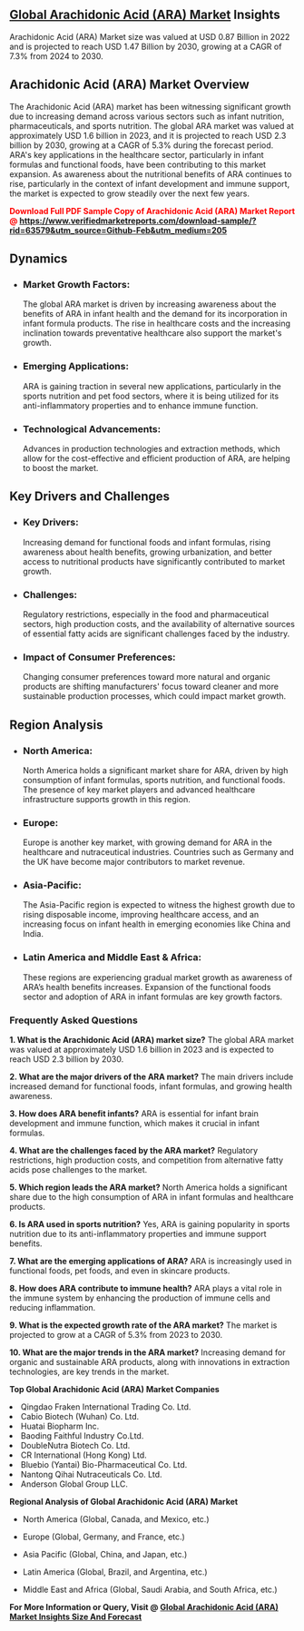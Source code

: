 <h2><a href="https://www.verifiedmarketreports.com/download-sample/?rid=63579&amp;utm_source=Github&amp;utm_medium=205" target="_blank">Global Arachidonic Acid (ARA) Market</a> Insights</h2><p>Arachidonic Acid (ARA) Market size was valued at USD 0.87 Billion in 2022 and is projected to reach USD 1.47 Billion by 2030, growing at a CAGR of 7.3% from 2024 to 2030.</p><p> <h2>Arachidonic Acid (ARA) Market Overview</h2> <p>The Arachidonic Acid (ARA) market has been witnessing significant growth due to increasing demand across various sectors such as infant nutrition, pharmaceuticals, and sports nutrition. The global ARA market was valued at approximately USD 1.6 billion in 2023, and it is projected to reach USD 2.3 billion by 2030, growing at a CAGR of 5.3% during the forecast period. ARA's key applications in the healthcare sector, particularly in infant formulas and functional foods, have been contributing to this market expansion. As awareness about the nutritional benefits of ARA continues to rise, particularly in the context of infant development and immune support, the market is expected to grow steadily over the next few years. <strong><p><span class=""><span style="color: #ff0000;"><strong>Download Full PDF Sample Copy of Arachidonic Acid (ARA) Market Report</strong> @ </span><a href="https://www.verifiedmarketreports.com/download-sample/?rid=63579&amp;utm_source=Github-Feb&amp;utm_medium=205" target="_blank">https://www.verifiedmarketreports.com/download-sample/?rid=63579&amp;utm_source=Github-Feb&amp;utm_medium=205</a></span></p></strong> <h2>Dynamics</h2> <ul> <li><h3>Market Growth Factors:</h3> The global ARA market is driven by increasing awareness about the benefits of ARA in infant health and the demand for its incorporation in infant formula products. The rise in healthcare costs and the increasing inclination towards preventative healthcare also support the market's growth.</li> <li><h3>Emerging Applications:</h3> ARA is gaining traction in several new applications, particularly in the sports nutrition and pet food sectors, where it is being utilized for its anti-inflammatory properties and to enhance immune function.</li> <li><h3>Technological Advancements:</h3> Advances in production technologies and extraction methods, which allow for the cost-effective and efficient production of ARA, are helping to boost the market.</li> </ul> <h2>Key Drivers and Challenges</h2> <ul> <li><h3>Key Drivers:</h3> Increasing demand for functional foods and infant formulas, rising awareness about health benefits, growing urbanization, and better access to nutritional products have significantly contributed to market growth.</li> <li><h3>Challenges:</h3> Regulatory restrictions, especially in the food and pharmaceutical sectors, high production costs, and the availability of alternative sources of essential fatty acids are significant challenges faced by the industry.</li> <li><h3>Impact of Consumer Preferences:</h3> Changing consumer preferences toward more natural and organic products are shifting manufacturers' focus toward cleaner and more sustainable production processes, which could impact market growth.</li> </ul> <h2>Region Analysis</h2> <ul> <li><h3>North America:</h3> North America holds a significant market share for ARA, driven by high consumption of infant formulas, sports nutrition, and functional foods. The presence of key market players and advanced healthcare infrastructure supports growth in this region.</li> <li><h3>Europe:</h3> Europe is another key market, with growing demand for ARA in the healthcare and nutraceutical industries. Countries such as Germany and the UK have become major contributors to market revenue.</li> <li><h3>Asia-Pacific:</h3> The Asia-Pacific region is expected to witness the highest growth due to rising disposable income, improving healthcare access, and an increasing focus on infant health in emerging economies like China and India.</li> <li><h3>Latin America and Middle East & Africa:</h3> These regions are experiencing gradual market growth as awareness of ARA’s health benefits increases. Expansion of the functional foods sector and adoption of ARA in infant formulas are key growth factors.</li> </ul> <h3>Frequently Asked Questions</h3> <p><strong>1. What is the Arachidonic Acid (ARA) market size?</strong> The global ARA market was valued at approximately USD 1.6 billion in 2023 and is expected to reach USD 2.3 billion by 2030.</p> <p><strong>2. What are the major drivers of the ARA market?</strong> The main drivers include increased demand for functional foods, infant formulas, and growing health awareness.</p> <p><strong>3. How does ARA benefit infants?</strong> ARA is essential for infant brain development and immune function, which makes it crucial in infant formulas.</p> <p><strong>4. What are the challenges faced by the ARA market?</strong> Regulatory restrictions, high production costs, and competition from alternative fatty acids pose challenges to the market.</p> <p><strong>5. Which region leads the ARA market?</strong> North America holds a significant share due to the high consumption of ARA in infant formulas and healthcare products.</p> <p><strong>6. Is ARA used in sports nutrition?</strong> Yes, ARA is gaining popularity in sports nutrition due to its anti-inflammatory properties and immune support benefits.</p> <p><strong>7. What are the emerging applications of ARA?</strong> ARA is increasingly used in functional foods, pet foods, and even in skincare products.</p> <p><strong>8. How does ARA contribute to immune health?</strong> ARA plays a vital role in the immune system by enhancing the production of immune cells and reducing inflammation.</p> <p><strong>9. What is the expected growth rate of the ARA market?</strong> The market is projected to grow at a CAGR of 5.3% from 2023 to 2030.</p> <p><strong>10. What are the major trends in the ARA market?</strong> Increasing demand for organic and sustainable ARA products, along with innovations in extraction technologies, are key trends in the market.</p> </p><p><strong>Top Global Arachidonic Acid (ARA) Market Companies</strong></p><div data-test-id=""><p><li>Qingdao Fraken International Trading Co. Ltd.</li><li> Cabio Biotech (Wuhan) Co. Ltd.</li><li> Huatai Biopharm Inc.</li><li> Baoding Faithful Industry Co.Ltd.</li><li> DoubleNutra Biotech Co. Ltd.</li><li> CR International (Hong Kong) Ltd.</li><li> Bluebio (Yantai) Bio-Pharmaceutical Co. Ltd.</li><li> Nantong Qihai Nutraceuticals Co. Ltd.</li><li> Anderson Global Group LLC.</li></p><div><strong>Regional Analysis of&nbsp;Global Arachidonic Acid (ARA) Market</strong></div><ul><li dir="ltr"><p dir="ltr">North America&nbsp;(Global, Canada, and Mexico, etc.)</p></li><li dir="ltr"><p dir="ltr">Europe (Global, Germany, and France, etc.)</p></li><li dir="ltr"><p dir="ltr">Asia Pacific&nbsp;(Global, China, and Japan, etc.)</p></li><li dir="ltr"><p dir="ltr">Latin America&nbsp;(Global, Brazil, and Argentina, etc.)</p></li><li dir="ltr">Middle East and Africa&nbsp;(Global, Saudi Arabia, and South Africa, etc.)</li></ul><p><strong>For More Information or Query, Visit @&nbsp;</strong><strong><a href="https://www.verifiedmarketreports.com/product/global-arachidonic-acid-ara-market-2018-by-manufacturers-regions-type-and-application-forecast-to-2023/?utm_source=Github&amp;utm_medium=205" target="_blank">Global Arachidonic Acid (ARA) Market Insights Size And Forecast</a></strong></p></div>
